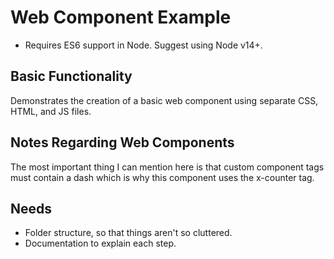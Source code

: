 # Web Component Example
- Requires ES6 support in Node. Suggest using Node v14+.

## Basic Functionality
Demonstrates the creation of a basic web component using separate CSS, HTML, and JS files.

## Notes Regarding Web Components
The most important thing I can mention here is that custom component tags must contain a dash which is why this component uses the x-counter tag.

## Needs
- Folder structure, so that things aren't so cluttered.
- Documentation to explain each step.